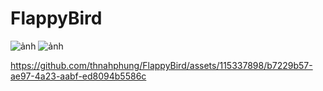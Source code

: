 ﻿# FlappyBird
 ![ảnh](https://github.com/thnahphung/FlappyBird/assets/115337898/73de2da5-a028-4dc2-a7b5-805ed2a31770)
![ảnh](https://github.com/thnahphung/FlappyBird/assets/115337898/375ea5a0-6b7d-419f-90b9-1b70aaeef687)



https://github.com/thnahphung/FlappyBird/assets/115337898/b7229b57-ae97-4a23-aabf-ed8094b5586c

